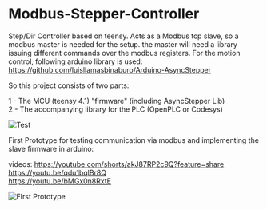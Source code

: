 # Modbus-Stepper-Controller
Step/Dir Controller based on teensy. Acts as a Modbus tcp slave, so a modbus master is needed for the setup. the master will need a library issuing different commands over the modbus registers.
For the motion control, following arduino library is used:
https://github.com/luisllamasbinaburo/Arduino-AsyncStepper

So this project consists of two parts:

1 - The MCU (teensy 4.1) "firmware" (including AsyncStepper Lib)  
2 - The accompanying library for the PLC (OpenPLC or Codesys)  

![Test](https://user-images.githubusercontent.com/101837284/159583834-0b0fe905-bf78-46a9-b57c-8987204d72fe.png)

First Prototype for testing communication via modbus and implementing the slave firmware in arduino:

videos: https://youtube.com/shorts/akJ87RP2c9Q?feature=share  
        https://youtu.be/qdu1bqlBr8Q  
        https://youtu.be/bMGx0n8RxtE  
        
![FIrst Prototype](https://user-images.githubusercontent.com/101837284/158897530-49c3237d-0893-4524-8a08-eb9b87bab08a.jpg)
